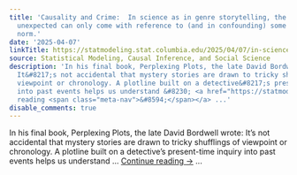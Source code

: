 ```yaml
---
title: 'Causality and Crime:  In science as in genre storytelling, the thrill of the
  unexpected can only come with reference to (and in confounding) some preexisting
  norm.'
date: '2025-04-07'
linkTitle: https://statmodeling.stat.columbia.edu/2025/04/07/in-science-as-in-genre-storytelling-the-thrill-of-the-unexpected-can-only-come-with-reference-to-and-in-confounding-some-preexisting-norm/
source: Statistical Modeling, Causal Inference, and Social Science
description: 'In his final book, Perplexing Plots, the late David Bordwell wrote:
  It&#8217;s not accidental that mystery stories are drawn to tricky shufflings of
  viewpoint or chronology. A plotline built on a detective&#8217;s present-time inquiry
  into past events helps us understand &#8230; <a href="https://statmodeling.stat.columbia.edu/2025/04/07/in-science-as-in-genre-storytelling-the-thrill-of-the-unexpected-can-only-come-with-reference-to-and-in-confounding-some-preexisting-norm/">Continue
  reading <span class="meta-nav">&#8594;</span></a> ...'
disable_comments: true
---
```

In his final book, Perplexing Plots, the late David Bordwell wrote: It&#8217;s not accidental that mystery stories are drawn to tricky shufflings of viewpoint or chronology. A plotline built on a detective&#8217;s present-time inquiry into past events helps us understand &#8230; <a href="https://statmodeling.stat.columbia.edu/2025/04/07/in-science-as-in-genre-storytelling-the-thrill-of-the-unexpected-can-only-come-with-reference-to-and-in-confounding-some-preexisting-norm/">Continue reading <span class="meta-nav">&#8594;</span></a> ...